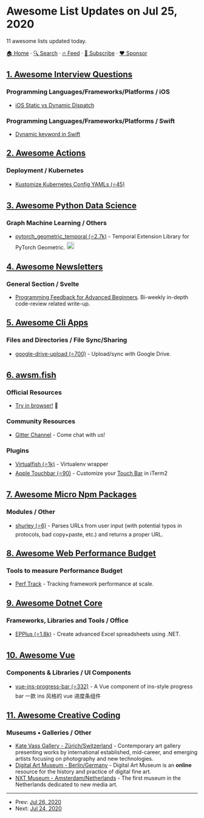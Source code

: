# Awesome List Updates on Jul 25, 2020

11 awesome lists updated today.

[🏠 Home](/README.md) · [🔍 Search](https://www.trackawesomelist.com/search/) · [🔥 Feed](https://www.trackawesomelist.com/rss.xml) · [📮 Subscribe](https://trackawesomelist.us17.list-manage.com/subscribe?u=d2f0117aa829c83a63ec63c2f&id=36a103854c) · [❤️  Sponsor](https://github.com/sponsors/theowenyoung)



## [1. Awesome Interview Questions](/content/DopplerHQ/awesome-interview-questions/README.md)

### Programming Languages/Frameworks/Platforms / iOS

*   [iOS Static vs Dynamic Dispatch](https://medium.com/flawless-app-stories/static-vs-dynamic-dispatch-in-swift-a-decisive-choice-cece1e872d)

### Programming Languages/Frameworks/Platforms / Swift

*   [Dynamic keyword in Swift](https://cocoacasts.com/what-does-the-dynamic-keyword-mean-in-swift-3)

## [2. Awesome Actions](/content/sdras/awesome-actions/README.md)

### Deployment / Kubernetes

*   [Kustomize Kubernetes Config YAMLs (⭐45)](https://github.com/karancode/kustomize-github-action)

## [3. Awesome Python Data Science](/content/krzjoa/awesome-python-data-science/README.md)

### Graph Machine Learning / Others

*   [pytorch\_geometric\_temporal (⭐2.7k)](https://github.com/benedekrozemberczki/pytorch_geometric_temporal) - Temporal Extension Library for PyTorch Geometric. <img height="20" src="https://github.com/krzjoa/awesome-python-data-science/raw/master/img/pytorch_big2.png" alt="PyTorch based/compatible">

## [4. Awesome Newsletters](/content/zudochkin/awesome-newsletters/README.md)

### General Section / Svelte

*   [Programming Feedback for Advanced Beginners](https://advancedbeginners.substack.com/). Bi-weekly in-depth code-review related write-up.

## [5. Awesome Cli Apps](/content/agarrharr/awesome-cli-apps/README.md)

### Files and Directories / File Sync/Sharing

*   [google-drive-upload (⭐700)](https://github.com/labbots/google-drive-upload) - Upload/sync with Google Drive.

## [6. awsm.fish](/content/jorgebucaran/awsm.fish/README.md)

### Official Resources

*   [Try in browser!](https://rootnroll.com/d/fish-shell/) 🍤

### Community Resources

*   [Gitter Channel](https://gitter.im/fish-shell/fish-shell) - Come chat with us!

### Plugins

*   [Virtualfish (⭐1k)](https://github.com/adambrenecki/virtualfish) - Virtualenv wrapper
*   [Apple Touchbar (⭐90)](https://github.com/rodrigobdz/fish-apple-touchbar) - Customize your [Touch Bar](https://developer.apple.com/design/human-interface-guidelines/macos/touch-bar/touch-bar-overview) in iTerm2

## [7. Awesome Micro Npm Packages](/content/parro-it/awesome-micro-npm-packages/README.md)

### Modules / Other

*   [shurley (⭐6)](https://github.com/BrunoBernardino/shurley) - Parses URLs from user input (with potential typos in protocols, bad copy+paste, etc.) and returns a proper URL.

## [8. Awesome Web Performance Budget](/content/pajaydev/awesome-web-performance-budget/README.md)

### Tools to measure Performance Budget

*   [Perf Track](https://perf-track.web.app/) - Tracking framework performance at scale.

## [9. Awesome Dotnet Core](/content/thangchung/awesome-dotnet-core/README.md)

### Frameworks, Libraries and Tools / Office

*   [EPPlus (⭐1.8k)](https://github.com/EPPlusSoftware/EPPlus) - Create advanced Excel spreadsheets using .NET.

## [10. Awesome Vue](/content/vuejs/awesome-vue/README.md)

### Components & Libraries / UI Components

*   [vue-ins-progress-bar (⭐332)](https://github.com/meloalright/vue-ins-progress-bar) - A Vue component of ins-style progress bar 一款 ins 风格的 vue 进度条组件

## [11. Awesome Creative Coding](/content/terkelg/awesome-creative-coding/README.md)

### Museums • Galleries / Other

*   [Kate Vass Gallery - Zürich/Switzerland](https://www.katevassgalerie.com/) - Contemporary art gallery presenting works by international established, mid-career, and emerging artists focusing on photography and new technologies.
*   [Digital Art Museum - Berlin/Germany](http://dam.org) - Digital Art Museum is an **online** resource for the history and practice of digital fine art.
*   [NXT Museum - Amsterdam/Netherlands](https://nxtmuseum.com) - The first museum in the Netherlands dedicated to new media art.

---

- Prev: [Jul 26, 2020](/content/2020/07/26/README.md)
- Next: [Jul 24, 2020](/content/2020/07/24/README.md)